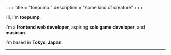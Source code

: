 +++
title = "toepump:"
description = "some kind of creature"
+++

Hi, I'm **toepump**.

I'm a **frontend web developer**, aspiring **solo game developer**, and **musician**.

I'm based in **Tokyo, Japan**.

---
